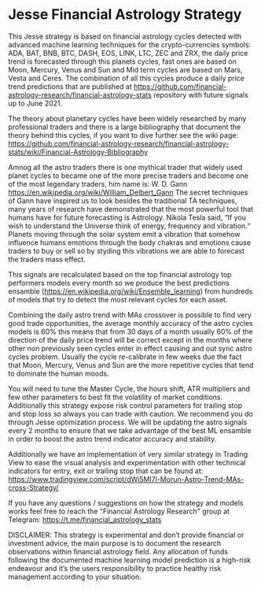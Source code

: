 # Jesse Financial Astrology Strategy 

This Jesse strategy is based on financial astrology cycles detected with advanced machine learning techniques for the crypto-currencies symbols: ADA, BAT, BNB, BTC, DASH, EOS, LINK, LTC, ZEC and ZRX, the daily price trend is forecasted through this planets cycles, fast ones are based on Moon, Mercury, Venus and Sun and Mid term cycles are based on Mars, Vesta and Ceres. The combination of all this cycles produce a daily price trend predictions that are published at https://github.com/financial-astrology-research/financial-astrology-stats repository with future signals up to June 2021.

The theory about planetary cycles have been widely researched by many professional traders and there is a large bibliography that document the theory behind this cycles, if you want to dive further see the wiki page: https://github.com/financial-astrology-research/financial-astrology-stats/wiki/Financial-Astrology-Bibliography 

Amnog all the astro traders there is one mythical trader that widely used planet cycles to became one of the more precise traders and become one of the most legendary traders, him name is: W. D. Gann https://en.wikipedia.org/wiki/William_Delbert_Gann The secret techniques of Gann have inspired us to look besides the traditional TA techniques, many years of research have demonstrated that the most powerful tool that humans have for future forecasting is Astrology. Nikola Tesla said, “If you wish to understand the Universe  think of energy, frequency and vibration.“ Planets moving through the solar system emit a vibration that somehow influence humans emotions through the body chakras and emotions cause traders to buy or sell so by styding this vibrations we are able to forecast the traders mass effect.

This signals are recalculated based on the top financial astrology top performers models every month so we produce the best predictions ensamble (https://en.wikipedia.org/wiki/Ensemble_learning) from hundreds of models that try to detect the most relevant cycles for each asset.

Combining the daily astro trend with MAs crossover is possible to find very good trade opportunities, the average monthly accuracy of the astro cycles models is 60% this means that from 30 days of a month usually 60% of the direction of the daily price trend will be correct except in the months where other non previously seen cycles enter in effect causing and out sync astro cycles problem. Usually the cycle re-calibrate in few weeks due the fact that Moon, Mercury, Venus and Sun are the more repetitive cycles that tend to dominate the human moods.

You will need to tune the Master Cycle, the hours shift, ATR multipliers and few other parameters to best fit the volatility of market conditions. Additionally this strategy expose risk control parameters for trailing stop and stop loss so always you can trade with caution. We recommend you do through Jesse optimization process. We will be updating the astro signals every 2 months to ensure that we take advantage of the best ML ensamble in order to boost the astro trend indicator accuracy and stability.

Additionally we have an implementation of very similar strategy in Trading View to ease the visual analysis and experimentation with other technical indicators for entry, exit or trailing stop that can be found at: https://www.tradingview.com/script/dWi5MI7l-Morun-Astro-Trend-MAs-cross-Strategy/

If you have any questions / suggestions on how the strategy and models works feel free to reach the "Financial Astrology Research" group at Telegram: https://t.me/financial_astrology_stats

DISCLAIMER: This strategy is experimental and don’t provide financial or investment advice, the main purpose is to document the research observations within financial astrology field. Any allocation of funds following the documented machine learning model prediction is a high-risk endeavour and it’s the users responsibility to practice healthy risk management according to your situation.
